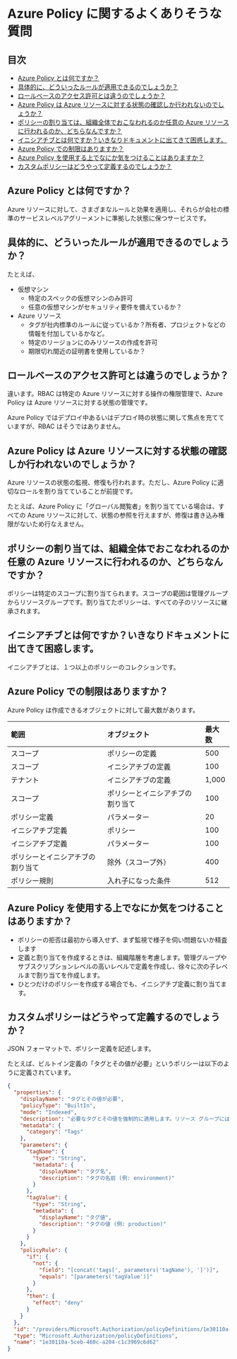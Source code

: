 # Azure Policy に関するよくありそうな質問

## 目次

- [Azure Policy とは何ですか？](#q-about)
- [具体的に、どういったルールが適用できるのでしょうか？](#q-about2)
- [ロールベースのアクセス許可とは違うのでしょうか？](#q-rbac)
- [Azure Policy は Azure リソースに対する状態の確認しか行われないのでしょうか？](#q-roles)
- [ポリシーの割り当ては、組織全体でおこなわれるのか任意の Azure リソースに行われるのか、どちらなんですか？](#q-scope)
- [イニシアチブとは何ですか？いきなりドキュメントに出てきて困惑します。](#q-initiative)
- [Azure Policy での制限はありますか？](#q-limitation)
- [Azure Policy を使用する上でなにか気をつけることはありますか？](#q-practice)
- [カスタムポリシーはどうやって定義するのでしょうか？](#q-custom-policy)

## <a id="q-about">Azure Policy とは何ですか？</a>

Azure リソースに対して、さまざまなルールと効果を適用し、それらが会社の標準のサービスレベルアグリーメントに準拠した状態に保つサービスです。

## <a id="q-about2">具体的に、どういったルールが適用できるのでしょうか？</a>

たとえば、

- 仮想マシン
    - 特定のスペックの仮想マシンのみ許可
    - 任意の仮想マシンがセキュリティ要件を備えているか？
- Azure リソース
    - タグが社内標準のルールに従っているか？所有者、プロジェクトなどの情報を付加しているかなど。
    - 特定のリージョンにのみリソースの作成を許可
    - 期限切れ間近の証明書を使用しているか？

## <a id="q-rbac">ロールベースのアクセス許可とは違うのでしょうか？</a>

違います。RBAC は特定の Azure リソースに対する操作の権限管理で、Azure Policy は Azure リソースに対する状態の管理です。

Azure Policy ではデプロイ中あるいはデプロイ時の状態に関して焦点を充てていますが、RBAC はそうではありません。


## <a id="q-roles">Azure Policy は Azure リソースに対する状態の確認しか行われないのでしょうか？</a>

Azure リソースの状態の監視、修復も行われます。ただし、Azure Policy に適切なロールを割り当てていることが前提です。

たとえば、Azure Policy に「グローバル閲覧者」を割り当てている場合は、すべての Azure リソースに対して、状態の参照を行えますが、修復は書き込み権限がないため行なえません。

## <a id="q-scope">ポリシーの割り当ては、組織全体でおこなわれるのか任意の Azure リソースに行われるのか、どちらなんですか？</a>

ポリシーは特定のスコープに割り当てられます。スコープの範囲は管理グループからリソースグループです。割り当てたポリシーは、すべての子のリソースに継承されます。

## <a id="q-initiative">イニシアチブとは何ですか？いきなりドキュメントに出てきて困惑します。</a>

イニシアチブとは、１つ以上のポリシーのコレクションです。

## <a id="q-limitation">Azure Policy での制限はありますか？</a>

Azure Policy は作成できるオブジェクトに対して最大数があります。

| 範囲 | オブジェクト | 最大数 |
| :------ | :------- | :------ |
| スコープ | ポリシーの定義 | 500 |
| スコープ | イニシアチブの定義 | 100 |
| テナント | イニシアチブの定義 | 1,000 |
| スコープ | ポリシーとイニシアチブの割り当て | 100 |
| ポリシー定義 | パラメーター | 20 |
| イニシアチブ定義 | ポリシー | 100 |
| イニシアチブ定義 | パラメーター | 100 |
| ポリシーとイニシアチブの割り当て | 除外（スコープ外） | 400 |
| ポリシー規則 | 入れ子になった条件 | 512 |


## <a id="q-practice">Azure Policy を使用する上でなにか気をつけることはありますか？</a>

- ポリシーの拒否は最初から導入せず、まず監視で様子を伺い問題ないか精査します
- 定義と割り当てを作成するときは、組織階層を考慮します。管理グループやサブスクリプションレベルの高いレベルで定義を作成し、徐々に次の子レベルまで割り当てを作成します。
- ひとつだけのポリシーを作成する場合でも、イニシアチブ定義に割り当てます。

## <a id="q-custom-policy">カスタムポリシーはどうやって定義するのでしょうか？</a>

JSON フォーマットで、ポリシー定義を記述します。

たとえば、ビルトイン定義の「タグとその値が必要」というポリシーは以下のように定義されています。

```json
{
  "properties": {
    "displayName": "タグとその値が必要",
    "policyType": "BuiltIn",
    "mode": "Indexed",
    "description": "必要なタグとその値を強制的に適用します。リソース グループには適用されません。",
    "metadata": {
      "category": "Tags"
    },
    "parameters": {
      "tagName": {
        "type": "String",
        "metadata": {
          "displayName": "タグ名",
          "description": "タグの名前 (例: environment)"
        }
      },
      "tagValue": {
        "type": "String",
        "metadata": {
          "displayName": "タグ値",
          "description": "タグの値 (例: production)"
        }
      }
    },
    "policyRule": {
      "if": {
        "not": {
          "field": "[concat('tags[', parameters('tagName'), ']')]",
          "equals": "[parameters('tagValue')]"
        }
      },
      "then": {
        "effect": "deny"
      }
    }
  },
  "id": "/providers/Microsoft.Authorization/policyDefinitions/1e30110a-5ceb-460c-a204-c1c3969c6d62",
  "type": "Microsoft.Authorization/policyDefinitions",
  "name": "1e30110a-5ceb-460c-a204-c1c3969c6d62"
}
```